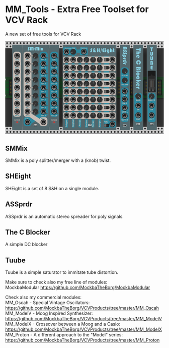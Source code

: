 # MM_Tools - Extra Free Toolset for VCV Rack
A new set of free tools for VCV Rack

![Alt text](./screenshot.png)

## SMMix
SMMix is a poly splitter/merger with a (knob) twist.

## SHEight
SHEight is a set of 8 S&H on a single module.

## ASSprdr
ASSprdr is an automatic stereo spreader for poly signals.

## The C Blocker
A simple DC blocker

## Tuube
Tuube is a simple saturator to immitate tube distortion.

Make sure to check also my free line of modules:<br> MockbaModular
https://github.com/MockbaTheBorg/MockbaModular

Check also my commercial modules:<br>
MM_Oscah - Special Vintage Oscillators:<br> https://github.com/MockbaTheBorg/VCVProducts/tree/master/MM_Oscah<br>
MM_ModelV - Moog Inspired Synthesizer:<br> https://github.com/MockbaTheBorg/VCVProducts/tree/master/MM_ModelV<br>
MM_ModelX - Crossover between a Moog and a Casio:<br> https://github.com/MockbaTheBorg/VCVProducts/tree/master/MM_ModelX<br>
MM_Proton - A different approach to the "Model" series:<br> https://github.com/MockbaTheBorg/VCVProducts/tree/master/MM_Proton<br>

